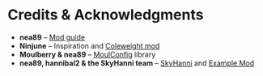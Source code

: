 # Credits & Acknowledgments

- **nea89** – [Mod guide](https://moddev.nea.moe)
- **Ninjune** – Inspiration and [Coleweight mod](https://www.chattriggers.com/modules/v/Coleweight)
- **Moulberry & nea89** – [MoulConfig](https://notenoughupdates.org/MoulConfig/) library
- **nea89, hannibal2 & the SkyHanni team** – [SkyHanni](https://github.com/hannibal002/SkyHanni) and [Example Mod](https://github.com/hannibal002/Example-1.8.9-Mod)
